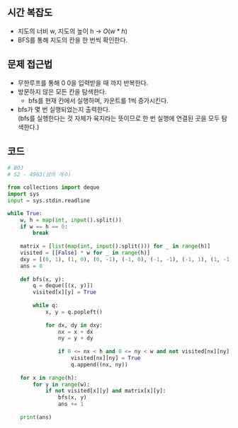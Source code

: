 ## 시간 복잡도
- 지도의 너비 w, 지도의 높이 h -> $O(w * h)$
- BFS를 통해 지도의 칸을 한 번씩 확인한다.

## 문제 접근법
- 무한루프를 통해 0 0을 입력받을 때 까지 반복한다.
- 방문하지 않은 모든 칸을 탐색한다.
    - bfs를 현재 칸에서 실행하며, 카운트를 1씩 증가시킨다.
- bfs가 몇 번 실행되었는지 출력한다.  
(bfs를 실행한다는 것 자체가 육지라는 뜻이므로 한 번 실행에 연결된 곳을 모두 탐색한다.)


## 코드

```python
# BOJ
# S2 - 4963(섬의 개수)

from collections import deque
import sys
input = sys.stdin.readline

while True:
    w, h = map(int, input().split())
    if w == h == 0:
        break
    
    matrix = [list(map(int, input().split())) for _ in range(h)]
    visited = [[False] * w for _ in range(h)]
    dxy = [(0, 1), (1, 0), (0, -1), (-1, 0), (-1, -1), (-1, 1), (1, -1), (1, 1)]
    ans = 0
    
    def bfs(x, y):
        q = deque([(x, y)])
        visited[x][y] = True
        
        while q:
            x, y = q.popleft()
            
            for dx, dy in dxy:
                nx = x + dx
                ny = y + dy
                
                if 0 <= nx < h and 0 <= ny < w and not visited[nx][ny] and matrix[nx][ny]:
                    visited[nx][ny] = True
                    q.append((nx, ny))
    
    for x in range(h):
        for y in range(w):
            if not visited[x][y] and matrix[x][y]:
                bfs(x, y)
                ans += 1
    
    print(ans)
```